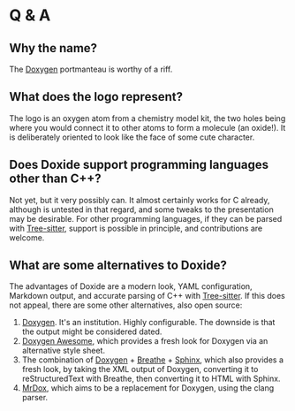 # Q & A

## Why the name?

The [Doxygen](https://doxygen.nl) portmanteau is worthy of a riff.

## What does the logo represent?

The logo is an oxygen atom from a chemistry model kit, the two holes being where you would connect it to other atoms to form a molecule (an oxide!). It is deliberately oriented to look like the face of some cute character.

## Does Doxide support programming languages other than C++?

Not yet, but it very possibly can. It almost certainly works for C already, although is untested in that regard, and some tweaks to the presentation may be desirable. For other programming languages, if they can be parsed with [Tree-sitter](https://tree-sitter.github.io/tree-sitter/), support is possible in principle, and contributions are welcome.

## What are some alternatives to Doxide?

The advantages of Doxide are a modern look, YAML configuration, Markdown output, and accurate parsing of C++ with [Tree-sitter](https://tree-sitter.github.io). If this does not appeal, there are some other alternatives, also open source:

1. [Doxygen](https://doxygen.nl/). It's an institution. Highly configurable. The downside is that the output might be considered dated.
2. [Doxygen Awesome](https://jothepro.github.io/doxygen-awesome-css/), which provides a fresh look for Doxygen via an alternative style sheet.
3. The combination of [Doxygen](https://doxygen.nl/) + [Breathe](https://www.breathe-doc.org/) + [Sphinx](https://www.sphinx-doc.org/en/master/), which also provides a fresh look, by taking the XML output of Doxygen, converting it to reStructuredText with Breathe, then converting it to HTML with Sphinx.
4. [MrDox](https://github.com/cppalliance/mrdox), which aims to be a replacement for Doxygen, using the clang parser.

